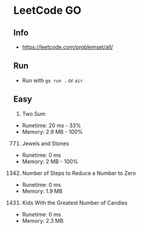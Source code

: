 # LeetCode GO

## Info

- https://leetcode.com/problemset/all/

## Run

- Run with `go run .` or `air`

## Easy

1. Two Sum
- Runetime: 20 ms - 33%
- Memory: 2.9 MB - 100%
771. Jewels and Stones
- Runetime: 0 ms
- Memory: 2 MB - 100%
1342. Number of Steps to Reduce a Number to Zero
- Runetime: 0 ms
- Memory: 1.9 MB
1431. Kids With the Greatest Number of Candies
- Runetime: 0 ms
- Memory: 2.3 MB
